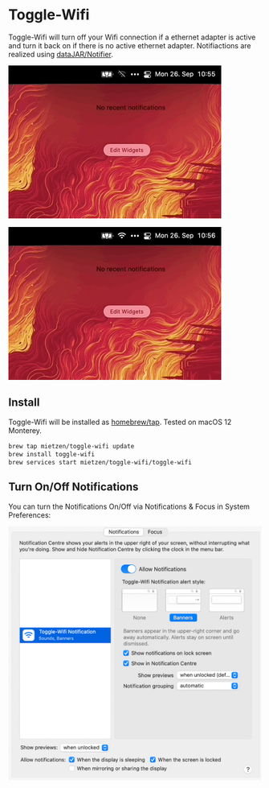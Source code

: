 # Toggle-Wifi

Toggle-Wifi will turn off your Wifi connection if a ethernet adapter is active and turn it back on if there is no active ethernet adapter.
Notifiactions are realized using [dataJAR/Notifier](https://github.com/dataJAR/Notifier).

![](wifi-turned-on.gif)

![](wifi-turned-off.gif)

## Install

Toggle-Wifi will be installed as [homebrew/tap](https://github.com/mietzen/homebrew-toggle-wifi/blob/main/toggle-wifi.rb). Tested on macOS 12 Monterey.

```
brew tap mietzen/toggle-wifi update
brew install toggle-wifi
brew services start mietzen/toggle-wifi/toggle-wifi
```

## Turn On/Off Notifications

You can turn the Notifications On/Off via Notifications & Focus in System Preferences:

![](Notifications.png)
